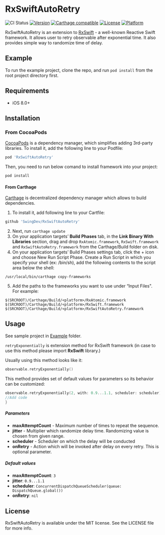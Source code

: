 # RxSwiftAutoRetry

![CI Status](https://app.bitrise.io/app/ed98584975d8f98a/status.svg?token=a_tPFWvR2HKJmI3Gv-Ew0Q)
[![Version](https://img.shields.io/cocoapods/v/RxSwiftAutoRetry.svg?style=flat)](https://cocoapods.org/pods/RxSwiftAutoRetry)
[![Carthage compatible](https://img.shields.io/badge/Carthage-compatible-4BC51D.svg?style=flat)](https://github.com/Carthage/Carthage)
[![License](https://img.shields.io/cocoapods/l/RxSwiftAutoRetry.svg?style=flat)](https://cocoapods.org/pods/RxSwiftAutoRetry)
[![Platform](https://img.shields.io/cocoapods/p/RxSwiftAutoRetry.svg?style=flat)](https://cocoapods.org/pods/RxSwiftAutoRetry)

RxSwiftAutoRetry is an extension to [RxSwift](https://github.com/ReactiveX/RxSwift) - a well-known Reactive Swift framework.
It allows user to retry observable after exponential time. It also provides simple way to randomize time of delay.

## Example

To run the example project, clone the repo, and run `pod install` from the root project directory first.

## Requirements
* iOS 8.0+
## Installation
### From CocoaPods
[CocoaPods](https://cocoapods.org)  is a dependency manager, which simplifies adding 3rd-party libraries. To install it, add the following line to your Podfile:

```ruby
pod 'RxSwiftAutoRetry'
```
Then, you need to run below comand to install framework into your project:
```ruby
pod install
```
#### From Carthage
[Carthage](https://github.com/Carthage/Carthage) is decentralized dependency manager which allows to build dependencies. 
1. To install it, add following line to your Cartfile:
```ruby
github 'SwingDev/RxSwiftAutoRetry'
```
2. Next, run `carthage update`
3. On your application targets’ **Build Phases** tab, in the **Link Binary With Libraries** section, drag and drop `RxAtomic.framework`, `RxSwift.framework` and `RxSwiftAutoRetry.framework` from the Carthage/Build folder on disk.
4. On your application targets’ Build Phases settings tab, click the + icon and choose New Run Script Phase. Create a Run Script in which you specify your shell (ex: /bin/sh), add the following contents to the script area below the shell:
```
/usr/local/bin/carthage copy-frameworks
```
5. Add the paths to the frameworks you want to use under “Input Files". For example:
```
$(SRCROOT)/Carthage/Build/<platform>/RxAtomic.framework
$(SRCROOT)/Carthage/Build/<platform>/RxSwift.framework
$(SRCROOT)/Carthage/Build/<platform>/RxSwiftAutoRetry.framework
```
## Usage
See sample project in [Example](ExampleApp/) folder.

`retryExponentially` is extension method for RxSwift framework (in case to use this method please import **RxSwift** library.)

Usually using this method looks like it:
```Swift
observable.retryExponentially()
```
This method provides set of default values for parameters so its behavior can be customized:
```Swift
observable.retryExponentially(2, with: 0.9...1.1, scheduler: scheduler) { error in
//Add code
}
```

##### Parameters
* **maxAttemptCount** - Maximum number of times to repeat the sequence.
* **jitter** - Multiplier which randomize delay time. Randomizing value is chosen from given range.
* **scheduler** - Scheduler on which the delay will be conducted
* **onRetry** - Action which will be invoked after delay on every retry. This is optional parameter.

##### Default values
* **maxAttemptCount**:  `3`
* **jitter**: `0.9...1.1`
* **scheduler**: `ConcurrentDispatchQueueScheduler(queue: DispatchQueue.global())`
* **onRetry**: `nil`
## License

RxSwiftAutoRetry is available under the MIT license. See the LICENSE file for more info.

